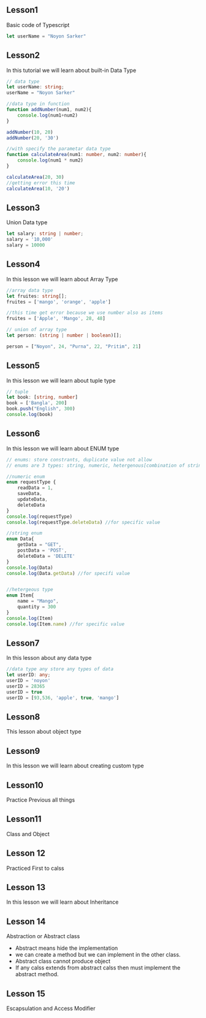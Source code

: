 ## Lesson1
<p>Basic code of Typescript</p>

```TypeScript
let userName = "Noyon Sarker"
```
## Lesson2
<p>In this tutorial we will learn about built-in Data Type</p>

```TypeScript
// data type
let userName: string;
userName = "Noyon Sarker"

//data type in function
function addNumber(num1, num2){
    console.log(num1+num2)
}

addNumber(10, 20)
addNumber(20, '30')

//with specify the parametar data type
function calculateArea(num1: number, num2: number){
    console.log(num1 * num2)
}

calculateArea(20, 30)
//getting error this time
calculateArea(10, '20')
```

## Lesson3
<p>Union Data type</p>

```TypeScript
let salary: string | number;
salary = '10,000'
salary = 10000
```
## Lesson4
<p>In this lesson we will learn about Array Type</p>

```TypeScript
//array data type
let fruites: string[];
fruites = ['mango', 'orange', 'apple']

//this time get error because we use number also as items
fruites = ['Apple', 'Mango', 28, 48]

// union of array type
let person: (string | number | boolean)[];

person = ["Noyon", 24, "Purna", 22, "Pritim", 21]
```
## Lesson5
<p>In this lesson we will learn about tuple type</p>

```TypeScript
// tuple
let book: [string, number]
book = ['Bangla', 200]
book.push("English", 300)
console.log(book)
```

## Lesson6
<p>In this lesson we will learn about ENUM type</p>

```TypeScript
// enums: store constrants, duplicate value not allow
// enums are 3 types: string, numeric, hetergenous[combination of string and number]

//numeric enum
enum requestType {
    readData = 1,
    saveData,
    updateData,
    deleteData
}
console.log(requestType)
console.log(requestType.deleteData) //for specific value

//string enum
enum Data{
    getData = "GET",
    postData = 'POST',
    deleteData = 'DELETE'
}
console.log(Data)
console.log(Data.getData) //for specifi value


//hetergeous type
enum Item{
    name = "Mango",
    quantity = 300
}
console.log(Item)
console.log(Item.name) //for specific value
```

## Lesson7
<p>In this lesson about any data type</p>

```TypeScript
//data type any store any types of data
let userID: any;
userID = 'noyon'
userID = 28365
userID = true
userID = [93,536, 'apple', true, 'mango']
```

## Lesson8
<p>This lesson about object type</p>

## Lesson9
<p>In this lesson we will learn about creating custom type</p>

## Lesson10
<p>Practice Previous all things</P>

## Lesson11
<p>Class and Object</p>

## Lesson 12
<p>Practiced First to calss</p>

## Lesson 13
<p>In this lesson we will learn about Inheritance</p>

## Lesson 14
<p>Abstraction or Abstract class</p>

- Abstract means hide the implementation 
- we can create a method but we can implement in the other class.
- Abstract class cannot produce object
- If any calss extends from abstract calss then must implement the abstract method.

## Lesson 15
<p>Escapsulation and Access Modifier</p>
